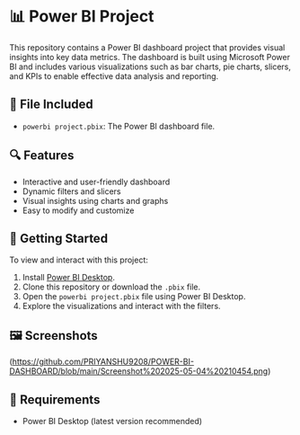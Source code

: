 # 📊 Power BI Project

This repository contains a Power BI dashboard project that provides visual insights into key data metrics. The dashboard is built using Microsoft Power BI and includes various visualizations such as bar charts, pie charts, slicers, and KPIs to enable effective data analysis and reporting.

## 📁 File Included

- `powerbi project.pbix`: The Power BI dashboard file.

## 🔍 Features

- Interactive and user-friendly dashboard
- Dynamic filters and slicers
- Visual insights using charts and graphs
- Easy to modify and customize

## 🚀 Getting Started

To view and interact with this project:

1. Install [Power BI Desktop](https://powerbi.microsoft.com/desktop/).
2. Clone this repository or download the `.pbix` file.
3. Open the `powerbi project.pbix` file using Power BI Desktop.
4. Explore the visualizations and interact with the filters.

## 🖼️ Screenshots

(https://github.com/PRIYANSHU9208/POWER-BI-DASHBOARD/blob/main/Screenshot%202025-05-04%20210454.png)

## 📌 Requirements

- Power BI Desktop (latest version recommended)



